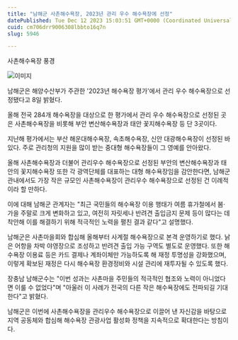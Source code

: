 ```yaml
---
title: "남해군 사촌해수욕장, 2023년 관리 우수 해수욕장에 선정"
datePublished: Tue Dec 12 2023 15:03:51 GMT+0000 (Coordinated Universal Time)
cuid: cm706drr9006308lbbto16q7n
slug: 5946

---
```



사촌해수욕장 풍경

![이미지](https://cdn.hashnode.com/res/hashnode/image/upload/v1739259805151/29ee39b6-0e2d-4d59-b19e-42d05bbde1d1.jpeg)

남해군은 해양수산부가 주관한 '2023년 해수욕장 평가'에서 관리 우수 해수욕장으로 선정됐다고 8일 밝혔다.

올해 전국 284개 해수욕장을 대상으로 한 평가에서 관리 우수 해수욕장으로 선정된 곳은 사촌해수욕장을 비롯해 부안 변산해수욕장과 태안 꽃지해수욕장 등 단 3곳이다.

지난해 평가에서는 부산 해운대해수욕장, 속초해수욕장, 신안 대광해수욕장이 선정된 바 있다. 주로 관리청의 지원을 많이 받는 중대형 해수욕장들이 그 영예를 안아왔다.

올해 사촌해수욕장과 더불어 관리우수 해수욕장으로 선정된 부안의 변산해수욕장과 태안의 꽃지해수욕장 또한 각 광역단체를 대표하는 대형 해수욕장임을 감안한다면, 남해군 관내에서도 가장 작은 규모인 사촌해수욕장이 관리우수 해수욕장으로 선정된 건 이례적이라 할 만하다.

이에 대해 남해군 관계자는 "최근 국민들의 해수욕장 이용 행태가 여름 휴가철에서 봄·가을 주말로 크게 변화하고 있고, 여전히 자릿세나 반려견 출입금지 문제 등이 많다는 데 착안해 이를 해결하기 위해 적극적인 노력을 펼친 결과 같다"고 설명했다.

남해군은 사촌마을회와 합심해 올해부터 사계절 해수욕장으로 본격 운영하기로 했다. 낡은 어항을 차박 야영장으로 조성하고 반려견 출입 가능 구역도 별도로 운영했다. 또한 해수욕장 이용료 등은 카드 결제나 계좌이체만 가능하도록 해 재정 투명성을 강화했으며, 이렇게 확보된 재정은 다시 해수욕장 환경정비와 시설 관리에 재투자될 수 있도록 했다.

장충남 남해군수는 "이번 성과는 사촌마을 주민들의 적극적인 협조와 노력이 아니었다면 이룰 수 없었다"며 "아울러 이 사례가 전국의 다른 작은 해수욕장에도 전파되길 기대한다"고 밝혔다.

남해군은 이번에 사촌해수욕장을 관리우수 해수욕장으로 이끌어 낸 자신감을 바탕으로 지역 공동체와 합심해 해수욕장 관광사업 활성화 정책을 지속적으로 확대한다는 방침이다.
